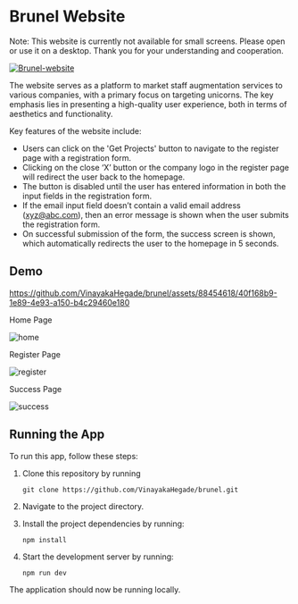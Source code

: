 # Brunel Website

Note: This website is currently not available for small screens. Please open or use it on a desktop. Thank you for your understanding and cooperation.

[![Brunel-website](https://img.shields.io/badge/Tryit-(here)-blue.svg)](https://brunelthence.netlify.app)

The website serves as a platform to market staff augmentation services to various companies, with a primary focus on targeting unicorns. The key emphasis lies in presenting a high-quality user experience, both in terms of aesthetics and functionality.

Key features of the website include:

- Users can click on the 'Get Projects' button to navigate to the register page with a registration form.
- Clicking on the close ‘X’ button or the company logo in the register page will redirect the user back to the homepage.
- The button is disabled until the user has entered information in both the input fields in the registration form.
- If the email input field doesn’t contain a valid email address (xyz@abc.com), then an error message is shown when the user submits the registration form.
- On successful submission of the form, the success screen is shown, which automatically redirects the user to the homepage in 5 seconds.

## Demo

https://github.com/VinayakaHegade/brunel/assets/88454618/40f168b9-1e89-4e93-a150-b4c29460e180

Home Page

![home](https://github.com/VinayakaHegade/brunel/assets/88454618/c4bc1185-737e-4d20-a17f-fee3cd906bbe)

Register Page

![register](https://github.com/VinayakaHegade/brunel/assets/88454618/d61d1689-92fc-4ea2-b01d-9c15fd4fa4fb)

Success Page

![success](https://github.com/VinayakaHegade/brunel/assets/88454618/aeffea39-70a2-4e49-bc3a-5dde5344c3f5)

## Running the App

To run this app, follow these steps:

1. Clone this repository by running 

   ```
   git clone https://github.com/VinayakaHegade/brunel.git
   ```
2. Navigate to the project directory.
3. Install the project dependencies by running:

   ```
   npm install
   ```
4. Start the development server by running:

   ```
   npm run dev
   ```

The application should now be running locally.
